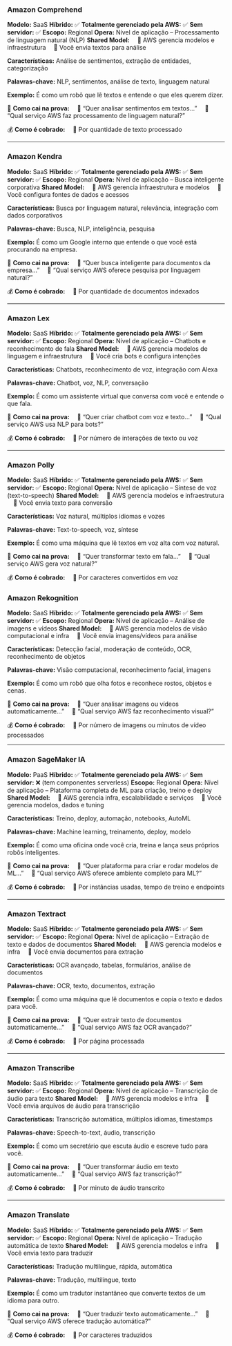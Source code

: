 ### **Amazon Comprehend**

**Modelo:** SaaS
**Híbrido:** ✅
**Totalmente gerenciado pela AWS:** ✅
**Sem servidor:** ✅
**Escopo:** Regional
**Opera:** Nível de aplicação – Processamento de linguagem natural (NLP)
**Shared Model:**
 🔹 AWS gerencia modelos e infraestrutura
 🔹 Você envia textos para análise

**Características:** Análise de sentimentos, extração de entidades, categorização

**Palavras-chave:** NLP, sentimentos, análise de texto, linguagem natural

**Exemplo:** É como um robô que lê textos e entende o que eles querem dizer.

📝 **Como cai na prova:**
 🔹 “Quer analisar sentimentos em textos...”
 🔹 “Qual serviço AWS faz processamento de linguagem natural?”

💰 **Como é cobrado:**
 🔹 Por quantidade de texto processado

---

### **Amazon Kendra**

**Modelo:** SaaS
**Híbrido:** ✅
**Totalmente gerenciado pela AWS:** ✅
**Sem servidor:** ✅
**Escopo:** Regional
**Opera:** Nível de aplicação – Busca inteligente corporativa
**Shared Model:**
 🔹 AWS gerencia infraestrutura e modelos
 🔹 Você configura fontes de dados e acessos

**Características:** Busca por linguagem natural, relevância, integração com dados corporativos

**Palavras-chave:** Busca, NLP, inteligência, pesquisa

**Exemplo:** É como um Google interno que entende o que você está procurando na empresa.

📝 **Como cai na prova:**
 🔹 “Quer busca inteligente para documentos da empresa...”
 🔹 “Qual serviço AWS oferece pesquisa por linguagem natural?”

💰 **Como é cobrado:**
 🔹 Por quantidade de documentos indexados

---

### **Amazon Lex**

**Modelo:** SaaS
**Híbrido:** ✅
**Totalmente gerenciado pela AWS:** ✅
**Sem servidor:** ✅
**Escopo:** Regional
**Opera:** Nível de aplicação – Chatbots e reconhecimento de fala
**Shared Model:**
 🔹 AWS gerencia modelos de linguagem e infraestrutura
 🔹 Você cria bots e configura intenções

**Características:** Chatbots, reconhecimento de voz, integração com Alexa

**Palavras-chave:** Chatbot, voz, NLP, conversação

**Exemplo:** É como um assistente virtual que conversa com você e entende o que fala.

📝 **Como cai na prova:**
 🔹 “Quer criar chatbot com voz e texto...”
 🔹 “Qual serviço AWS usa NLP para bots?”

💰 **Como é cobrado:**
 🔹 Por número de interações de texto ou voz

---

### **Amazon Polly**

**Modelo:** SaaS
**Híbrido:** ✅
**Totalmente gerenciado pela AWS:** ✅
**Sem servidor:** ✅
**Escopo:** Regional
**Opera:** Nível de aplicação – Síntese de voz (text-to-speech)
**Shared Model:**
 🔹 AWS gerencia modelos e infraestrutura
 🔹 Você envia texto para conversão

**Características:** Voz natural, múltiplos idiomas e vozes

**Palavras-chave:** Text-to-speech, voz, síntese

**Exemplo:** É como uma máquina que lê textos em voz alta com voz natural.

📝 **Como cai na prova:**
 🔹 “Quer transformar texto em fala...”
 🔹 “Qual serviço AWS gera voz natural?”

💰 **Como é cobrado:**
 🔹 Por caracteres convertidos em voz

### **Amazon Rekognition**

**Modelo:** SaaS
**Híbrido:** ✅
**Totalmente gerenciado pela AWS:** ✅
**Sem servidor:** ✅
**Escopo:** Regional
**Opera:** Nível de aplicação – Análise de imagens e vídeos
**Shared Model:**
 🔹 AWS gerencia modelos de visão computacional e infra
 🔹 Você envia imagens/vídeos para análise

**Características:** Detecção facial, moderação de conteúdo, OCR, reconhecimento de objetos

**Palavras-chave:** Visão computacional, reconhecimento facial, imagens

**Exemplo:** É como um robô que olha fotos e reconhece rostos, objetos e cenas.

📝 **Como cai na prova:**
 🔹 “Quer analisar imagens ou vídeos automaticamente...”
 🔹 “Qual serviço AWS faz reconhecimento visual?”

💰 **Como é cobrado:**
 🔹 Por número de imagens ou minutos de vídeo processados

---

### **Amazon SageMaker IA**

**Modelo:** PaaS
**Híbrido:** ✅
**Totalmente gerenciado pela AWS:** ✅
**Sem servidor:** ❌ (tem componentes serverless)
**Escopo:** Regional
**Opera:** Nível de aplicação – Plataforma completa de ML para criação, treino e deploy
**Shared Model:**
 🔹 AWS gerencia infra, escalabilidade e serviços
 🔹 Você gerencia modelos, dados e tuning

**Características:** Treino, deploy, automação, notebooks, AutoML

**Palavras-chave:** Machine learning, treinamento, deploy, modelo

**Exemplo:** É como uma oficina onde você cria, treina e lança seus próprios robôs inteligentes.

📝 **Como cai na prova:**
 🔹 “Quer plataforma para criar e rodar modelos de ML...”
 🔹 “Qual serviço AWS oferece ambiente completo para ML?”

💰 **Como é cobrado:**
 🔹 Por instâncias usadas, tempo de treino e endpoints

---

### **Amazon Textract**

**Modelo:** SaaS
**Híbrido:** ✅
**Totalmente gerenciado pela AWS:** ✅
**Sem servidor:** ✅
**Escopo:** Regional
**Opera:** Nível de aplicação – Extração de texto e dados de documentos
**Shared Model:**
 🔹 AWS gerencia modelos e infra
 🔹 Você envia documentos para extração

**Características:** OCR avançado, tabelas, formulários, análise de documentos

**Palavras-chave:** OCR, texto, documentos, extração

**Exemplo:** É como uma máquina que lê documentos e copia o texto e dados para você.

📝 **Como cai na prova:**
 🔹 “Quer extrair texto de documentos automaticamente...”
 🔹 “Qual serviço AWS faz OCR avançado?”

💰 **Como é cobrado:**
 🔹 Por página processada

---

### **Amazon Transcribe**

**Modelo:** SaaS
**Híbrido:** ✅
**Totalmente gerenciado pela AWS:** ✅
**Sem servidor:** ✅
**Escopo:** Regional
**Opera:** Nível de aplicação – Transcrição de áudio para texto
**Shared Model:**
 🔹 AWS gerencia modelos e infra
 🔹 Você envia arquivos de áudio para transcrição

**Características:** Transcrição automática, múltiplos idiomas, timestamps

**Palavras-chave:** Speech-to-text, áudio, transcrição

**Exemplo:** É como um secretário que escuta áudio e escreve tudo para você.

📝 **Como cai na prova:**
 🔹 “Quer transformar áudio em texto automaticamente...”
 🔹 “Qual serviço AWS faz transcrição?”

💰 **Como é cobrado:**
 🔹 Por minuto de áudio transcrito

---

### **Amazon Translate**

**Modelo:** SaaS
**Híbrido:** ✅
**Totalmente gerenciado pela AWS:** ✅
**Sem servidor:** ✅
**Escopo:** Regional
**Opera:** Nível de aplicação – Tradução automática de texto
**Shared Model:**
 🔹 AWS gerencia modelos e infra
 🔹 Você envia texto para traduzir

**Características:** Tradução multilíngue, rápida, automática

**Palavras-chave:** Tradução, multilíngue, texto

**Exemplo:** É como um tradutor instantâneo que converte textos de um idioma para outro.

📝 **Como cai na prova:**
 🔹 “Quer traduzir texto automaticamente...”
 🔹 “Qual serviço AWS oferece tradução automática?”

💰 **Como é cobrado:**
 🔹 Por caracteres traduzidos
